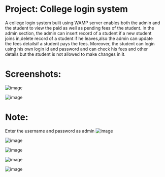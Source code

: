# Project: College login system
A college login system built using WAMP server enables both the admin and the student to view the paid as well as pending fees of the student. In the admin section, the admin can insert record of a student if a new student joins in,delete record of a student if he leaves,also the admin can update the fees detailsif a student pays the fees. Moreover, the student can login using his own login id and password and can check his fees and other details but the student is not allowed to make changes in it.
# Screenshots:
![image](https://github.com/radhikakharche/college-login/assets/135815258/0f9c9752-cb6c-41dd-824e-16ef586874f0)


![image](https://github.com/radhikakharche/college-login/assets/135815258/b3ca1e8a-46a8-4d59-a059-c531e756ba50)
# Note: 
Enter the username and password as admin
![image](https://github.com/radhikakharche/college-login/assets/135815258/9f50357c-bd1d-49d3-b347-0d6f36218945)


![image](https://github.com/radhikakharche/college-login/assets/135815258/a0527be5-76ea-4ef1-85be-d3a1b6cb821c)


![image](https://github.com/radhikakharche/college-login/assets/135815258/8bb96f18-c1ae-4107-8b1c-981ed28b1f93)


![image](https://github.com/radhikakharche/college-login/assets/135815258/f6c570cd-8fa2-4acd-98cc-3f3d1eb9bb44)


![image](https://github.com/radhikakharche/college-login/assets/135815258/12fdb956-919c-4c54-8d46-7d3e138c30e5)





